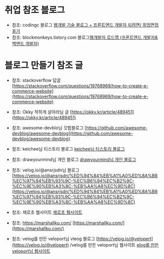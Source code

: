 
# 취업 참조 블로그

+ 참조: codingc 블로그 [웹개발 기술 블로그 + 프론트앤드 개발자 되려면/ 취업면접 후기](https://m.blog.naver.com/codingc/221728769184)
+ 참조: blockmonkeys.tistory.com 블로그[웹개발자 로드맵 (프론트엔드 개발자&백엔드 개발자)](https://blockmonkeys.tistory.com/13)



# 블로그 만들기 참조 글

+ 참조: stackoverflow 답글 [https://stackoverflow.com/questions/19768969/how-to-create-e-commerce-website](https://stackoverflow.com/questions/19768969/how-to-create-e-commerce-website)
+ 참조: Okky 착하게 살아라님 글 [https://okky.kr/article/489451](https://okky.kr/article/489451)
+ 참조: awesome-devblo님 깃헙블로그 [https://github.com/awesome-devblog/awesome-devblog](https://github.com/awesome-devblog/awesome-devblog)

+ 참조: keichee님 티스토리 블로그 [keichee님 티스토리 블로그](https://keichee.tistory.com/435)
+ 참조: drawyourmind님 개인 블로그 [drawyourmind님 개인 블로그](https://blog.drawyourmind.com/entry/%EA%B0%9C%EB%B0%9C%EC%9E%90-%ED%8F%AC%ED%8A%B8%ED%8F%B4%EB%A6%AC%EC%98%A4-%ED%99%88%ED%8E%98%EC%9D%B4%EC%A7%80-%EB%A7%8C%EB%93%A4%EB%8B%A4)
+ 참조: velog.io/@ansrjsdn님 블로그[https://velog.io/@ansrjsdn/%ED%94%84%EB%A1%A0%ED%8A%B8%EC%97%94%EB%93%9C-%EC%B6%94%EC%B2%9C-%EC%9E%90%EB%A3%8C-%EB%AA%A8%EC%9D%8C](https://velog.io/@ansrjsdn/%ED%94%84%EB%A1%A0%ED%8A%B8%EC%97%94%EB%93%9C-%EC%B6%94%EC%B2%9C-%EC%9E%90%EB%A3%8C-%EB%AA%A8%EC%9D%8C)
+ 참조: 제로초 웹사이트 [제로초 웹사이트](https://www.zerocho.com/profile) 
+ 참조: https://marshallku.com/ [https://marshallku.com/](https://marshallku.com/)
+ 참조: velog를 만든 veloport님 vleog 블로그 [https://velog.io/@velopert](https://velog.io/@velopert) /velog를 만든 veloport님 웹사이트 [elog를 만든 veloport님 웹사이트](https://velopert.com/)
